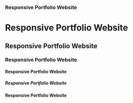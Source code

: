 <h3>Responsive Portfolio Website</h3>

# Responsive Portfolio Website

## Responsive Portfolio Website

### Responsive Portfolio Website

#### Responsive Portfolio Website

##### Responsive Portfolio Website

**Responsive Portfolio Website**
